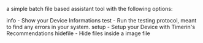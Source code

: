 a simple batch file based assistant tool with the following options:

info         - Show your Device Informations
test         - Run the testing protocol, meant to find any errors in your system.
setup        - Setup your Device with Timerin's Recommendations
hidefile     - Hide files inside a image file
